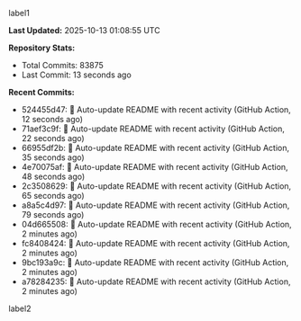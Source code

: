 
label1 
<!-- ACTIVITY_START -->
**Last Updated:** 2025-10-13 01:08:55 UTC

**Repository Stats:**
- Total Commits: 83875
- Last Commit: 13 seconds ago

**Recent Commits:**
- 524455d47: 🤖 Auto-update README with recent activity (GitHub Action, 12 seconds ago)
- 71aef3c9f: 🤖 Auto-update README with recent activity (GitHub Action, 22 seconds ago)
- 66955df2b: 🤖 Auto-update README with recent activity (GitHub Action, 35 seconds ago)
- 4e70075af: 🤖 Auto-update README with recent activity (GitHub Action, 48 seconds ago)
- 2c3508629: 🤖 Auto-update README with recent activity (GitHub Action, 65 seconds ago)
- a8a5c4d97: 🤖 Auto-update README with recent activity (GitHub Action, 79 seconds ago)
- 04d665508: 🤖 Auto-update README with recent activity (GitHub Action, 2 minutes ago)
- fc8408424: 🤖 Auto-update README with recent activity (GitHub Action, 2 minutes ago)
- 9bc193a9c: 🤖 Auto-update README with recent activity (GitHub Action, 2 minutes ago)
- a78284235: 🤖 Auto-update README with recent activity (GitHub Action, 2 minutes ago)
<!-- ACTIVITY_END -->

label2
